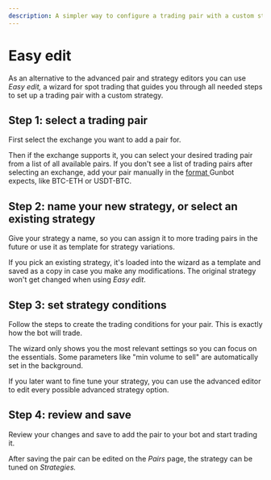 ```yaml
---
description: A simpler way to configure a trading pair with a custom strategy
---
```


# Easy edit

As an alternative to the advanced pair and strategy editors you can use _Easy edit,_ a wizard for spot trading that guides you through all needed steps to set up a trading pair with a custom strategy. 

## Step 1: select a trading pair

First select the exchange you want to add a pair for. 

Then if the exchange supports it, you can select your desired trading pair from a list of all available pairs. If you don't see a list of trading pairs after selecting an exchange, add your pair manually in the [format ](trading-pairs/#pair-naming-conventions)Gunbot expects, like BTC-ETH or USDT-BTC.

## Step 2: name your new strategy, or select an existing strategy 

Give your strategy a name, so you can assign it to more trading pairs in the future or use it as template for strategy variations.  
  
If you pick an existing strategy, it's loaded into the wizard as a template and saved as a copy in case you make any modifications. The original strategy won't get changed when using _Easy edit_.

## Step 3: set strategy conditions

Follow the steps to create the trading conditions for your pair. This is exactly how the bot will trade.

The wizard only shows you the most relevant settings so you can focus on the essentials. Some parameters like "min volume to sell" are automatically set in the background.  
  
If you later want to fine tune your strategy, you can use the advanced editor to edit every possible advanced strategy option.

## Step 4: review and save

Review your changes and save to add the pair to your bot and start trading it.  
  
After saving the pair can be edited on the _Pairs_ page, the strategy can be tuned on _Strategies._









